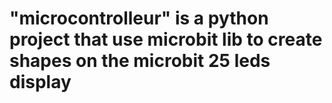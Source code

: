 # "microcontrolleur" is a python project that use microbit lib to create shapes on the microbit 25 leds display